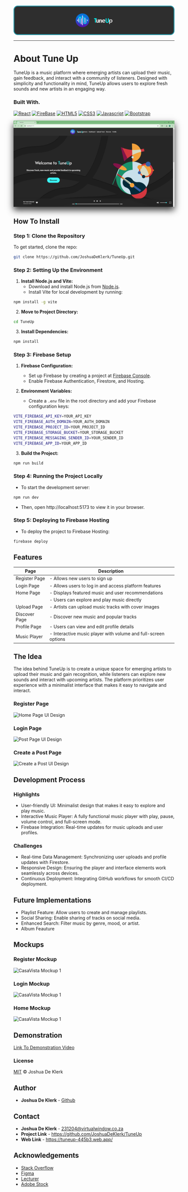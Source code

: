 ![TuneUp Header Image](./tune-up/assets/TuneUpHeader.png)

- - - -

# About Tune Up

TuneUp is a music platform where emerging artists can upload their music, gain feedback, and interact with a community of listeners. Designed with simplicity and functionality in mind, TuneUp allows users to explore fresh sounds and new artists in an engaging way.

### Built With.
[![React](https://img.shields.io/badge/React-001440?style=for-the-badge&logo=react&logoColor=#61DAFB)](https://www.php.net/docs.php)
[![FireBase](https://img.shields.io/badge/firebase-DD2C00?style=for-the-badge&logo=firebase&logoColor=#DD2C00)](https://www.php.net/docs.php)
[![HTML5](https://img.shields.io/badge/HTML-e34c26?style=for-the-badge&logo=html5&logoColor=white)](https://html.spec.whatwg.org/multipage/)
[![CSS3](https://img.shields.io/badge/CSS-563d7c?style=for-the-badge&logo=css3&logoColor=white)](https://developer.mozilla.org/en-US/docs/Web/CSS)
[![Javascript](https://img.shields.io/badge/Javascript-323330?style=for-the-badge&logo=javascript&logoColor=F7DF1E)](https://www.javascript.com/)
[![Bootstrap](https://img.shields.io/badge/Bootstrap-563D7C?style=for-the-badge&logo=bootstrap&logoColor=white)](https://getbootstrap.com/)

<img src="./tune-up/assets/Home.png" alt="CasaVista Home Image" style="box-shadow: 0px 10px 20px rgba(0, 0, 0, 0.8);">

## How To Install

### Step 1: Clone the Repository

To get started, clone the repo:
```bash
git clone https://github.com/JoshuaDeKlerk/TuneUp.git
```

### Step 2: Setting Up the Environment

1. **Install Node.js and Vite:**
   - Download and install Node.js from [Node.js](https://nodejs.org/en).
   - Install Vite for local development by running:
```bash
npm install -g vite
```

2. **Move to Project Directory:**
```bash
cd TuneUp
```

3. **Install Dependencies:**
```bash
npm install
```
### Step 3: Firebase Setup

1. **Firebase Configuration:**
   - Set up Firebase by creating a project at [Firebase Console](https://console.firebase.google.com/u/0/).
   - Enable Firebase Authentication, Firestore, and Hosting.

2. **Environment Variables:**
    -   Create a `.env` file in the root directory and add your Firebase configuration keys:
```bash
VITE_FIREBASE_API_KEY=YOUR_API_KEY
VITE_FIREBASE_AUTH_DOMAIN=YOUR_AUTH_DOMAIN
VITE_FIREBASE_PROJECT_ID=YOUR_PROJECT_ID
VITE_FIREBASE_STORAGE_BUCKET=YOUR_STORAGE_BUCKET
VITE_FIREBASE_MESSAGING_SENDER_ID=YOUR_SENDER_ID
VITE_FIREBASE_APP_ID=YOUR_APP_ID
```

3. **Build the Project:**
```bash
npm run build
```

### Step 4: Running the Project Locally
- To start the development server:
```bash
npm run dev
```

- Then, open http://localhost:5173 to view it in your browser.

### Step 5: Deploying to Firebase Hosting
- To deploy the project to Firebase Hosting:
```bash
firebase deploy
```

## Features

| Page                  | Description                                        |
| --------------------- | -------------------------------------------------- |
| Register Page           | 	- Allows new users to sign up        
| Login Page           | - Allows users to log in and access platform features        |
| Home Page             | 	- Displays featured music and user recommendations      |
|                       | - Users can explore and play music directly|                       | - Can access the settings page and logout |
| Upload Page       | - Artists can upload music tracks with cover images |
| Discover Page      | - Discover new music and popular tracks              |
| Profile Page     | - Users can view and edit profile details         |
| Music Player  | -  Interactive music player with volume and full-screen options       |

## The Idea

The idea behind TuneUp is to create a unique space for emerging artists to upload their music and gain recognition, while listeners can explore new sounds and interact with upcoming artists. The platform prioritizes user experience with a minimalist interface that makes it easy to navigate and interact.

### Register Page
![Home Page UI Design](./Assets/ReadMe/UI/SignUp.png)

### Login Page
![Post Page UI Design](./Assets/ReadMe/UI/Login.png)

### Create a Post Page
![Create a Post UI Design](./Assets/ReadMe/UI/Home.png)


## Development Process

### Highlights
* User-friendly UI: Minimalist design that makes it easy to explore and play music.
* Interactive Music Player: A fully functional music player with play, pause, volume control, and full-screen mode.
* Firebase Integration: Real-time updates for music uploads and user profiles.

### Challenges
* Real-time Data Management: Synchronizing user uploads and profile updates with Firestore.
* Responsive Design: Ensuring the player and interface elements work seamlessly across devices.
* Continuous Deployment: Integrating GitHub workflows for smooth CI/CD deployment.

## Future Implementations

* Playlist Feature: Allow users to create and manage playlists.
* Social Sharing: Enable sharing of tracks on social media.
* Enhanced Search: Filter music by genre, mood, or artist.
* Album Feauture

## Mockups

### Register Mockup
![CasaVista Mockup 1](./Assets/ReadMe/MockUps/SignUp.png)

### Login Mockup
![CasaVista Mockup 1](./Assets/ReadMe/MockUps/login.png)

### Home Mockup
![CasaVista Mockup 1](./Assets/ReadMe/MockUps/Home.png)

## Demonstration
[Link To Demonstration Video](https://drive.google.com/drive/folders/1gek3j6g_WJgM0EDlCRWWWeSuR6lbve7C?usp=sharing)

### License
[MIT](LICENSE) © Joshua De Klerk

## Author

- **Joshua De Klerk** - [Github](https://github.com/JoshuaDeKlerk)

## Contact

- **Joshua De Klerk** - [231204@virtualwindow.co.za](mailto:231204@virtualwindow.co.za)
- **Project Link** - https://github.com/JoshuaDeKlerk/TuneUp 
- **Web Link** - https://tuneup-445b3.web.app/

## Acknowledgements

- [Stack Overflow](https://stackoverflow.com/)
- [Figma](https://www.figma.com/)
- [Lecturer](https://github.com/TsungaiKats)
- [Adobe Stock](https://stock.adobe.com/za/)